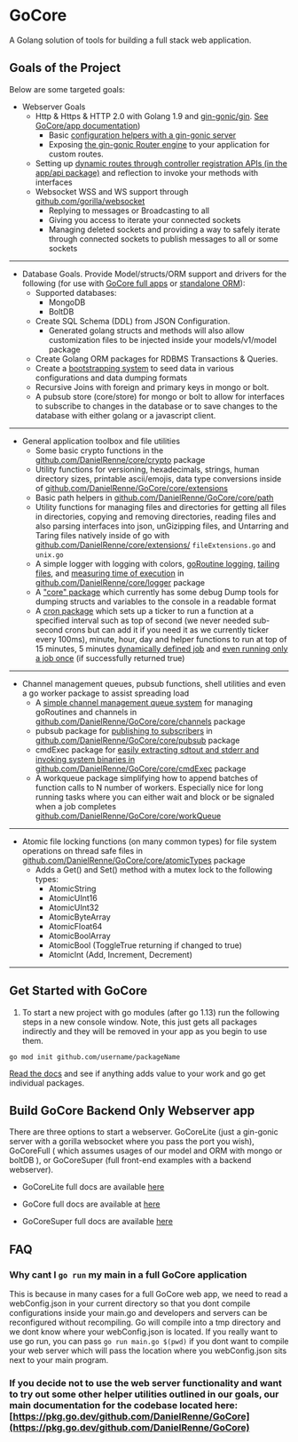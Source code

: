 # GoCore

A Golang solution of tools for building a full stack web application.

## Goals of the Project

Below are some targeted goals:

- Webserver Goals
  - Http & Https & HTTP 2.0 with Golang 1.9 and [gin-gonic/gin](https://github.com/gin-gonic/gin). [See GoCore/app documentation](https://pkg.go.dev/github.com/DanielRenne/GoCore/core/app))
    - Basic [configuration helpers with a gin-gonic server](https://pkg.go.dev/github.com/DanielRenne/GoCore/core/ginServer/#example_ConfigureGin)
    - Exposing [the gin-gonic Router engine](https://github.com/DanielRenne/GoCore/blob/master/doc/Basic_GinRouter.md) to your application for custom routes.
  - Setting up [dynamic routes through controller registration APIs (in the app/api package)](https://github.com/DanielRenne/GoCore/blob/master/doc/Controller_Registration_With_Api.md) and reflection to invoke your methods with interfaces
  - Websocket WSS and WS support through [github.com/gorilla/websocket](https://github.com/gorilla/websocket)
    - Replying to messages or Broadcasting to all
    - Giving you access to iterate your connected sockets
    - Managing deleted sockets and providing a way to safely iterate through connected sockets to publish messages to all or some sockets

---

- Database Goals. Provide Model/structs/ORM support and drivers for the following (for use with [GoCore full apps](https://github.com/DanielRenne/GoCore/blob/master/doc/GoCore_Full.md) or [standalone ORM](https://github.com/DanielRenne/GoCore/tree/master/core/dbServices/example)):
  - Supported databases:
    - MongoDB
    - BoltDB
  - Create SQL Schema (DDL) from JSON Configuration.
    - Generated golang structs and methods will also allow customization files to be injected inside your models/v1/model package
  - Create Golang ORM packages for RDBMS Transactions & Queries.
  - Create a [bootstrapping system](https://github.com/DanielRenne/GoCore/blob/master/doc/Bootstrap.md) to seed data in various configurations and data dumping formats
  - Recursive Joins with foreign and primary keys in mongo or bolt.
  - A pubsub store (core/store) for mongo or bolt to allow for interfaces to subscribe to changes in the database or to save changes to the database with either golang or a javascript client.

---

- General application toolbox and file utilities
  - Some basic crypto functions in the [github.com/DanielRenne/core/crypto](https://pkg.go.dev/github.com/DanielRenne/GoCore/core/crypto) package
  - Utility functions for versioning, hexadecimals, strings, human directory sizes, printable ascii/emojis, data type conversions inside of [github.com/DanielRenne/GoCore/core/extensions](https://pkg.go.dev/github.com/DanielRenne/GoCore/core/extensions)
  - Basic path helpers in [github.com/DanielRenne/GoCore/core/path](https://pkg.go.dev/github.com/DanielRenne/GoCore/core/path)
  - Utility functions for managing files and directories for getting all files in directories, copying and removing directories, reading files and also parsing interfaces into json, unGizipping files, and Untarring and Taring files natively inside of go with [github.com/DanielRenne/core/extensions/](https://pkg.go.dev/github.com/DanielRenne/GoCore/core/extensions) `fileExtensions.go` and `unix.go`
  - A simple logger with logging with colors, [goRoutine logging](https://pkg.go.dev/github.com/DanielRenne/GoCore/core/logger#example_GoRoutineLogger), [tailing files](https://pkg.go.dev/github.com/DanielRenne/GoCore/core/logger#Tail), and [measuring time of execution](https://pkg.go.dev/github.com/DanielRenne/GoCore/core/logger#example_TimeTrack) in [github.com/DanielRenne/core/logger](https://pkg.go.dev/github.com/DanielRenne/GoCore/core/logger) package
  - A ["core" package](https://pkg.go.dev/github.com/DanielRenne/GoCore/core) which currently has some debug Dump tools for dumping structs and variables to the console in a readable format
  - A [cron package](https://pkg.go.dev/github.com/DanielRenne/GoCore/core/cron) which sets up a ticker to run a function at a specified interval such as top of second (we never needed sub-second crons but can add it if you need it as we currently ticker every 100ms), minute, hour, day and helper functions to run at top of 15 minutes, 5 minutes [dynamically defined job](https://pkg.go.dev/github.com/DanielRenne/GoCore/core/cron#example-ExampleRegisterRecurring) and [even running only a job once](https://pkg.go.dev/github.com/DanielRenne/GoCore/core/cron#example-ExecuteOneTimeJob) (if successfully returned true)

---

- Channel management queues, pubsub functions, shell utilities and even a go worker package to assist spreading load
  - A [simple channel management queue system](https://pkg.go.dev/github.com/DanielRenne/GoCore/core/pubsub#example_Signal) for managing goRoutines and channels in [github.com/DanielRenne/GoCore/core/channels](https://pkg.go.dev/github.com/DanielRenne/GoCore/core/channels) package
  - pubsub package for [publishing to subscribers](https://pkg.go.dev/github.com/DanielRenne/GoCore/core/pubsub#example_Publish) in [github.com/DanielRenne/GoCore/core/pubsub](https://pkg.go.dev/github.com/DanielRenne/GoCore/core/pubsub) package
  - cmdExec package for [easily extracting sdtout and stderr and invoking system binaries in github.com/DanielRenne/GoCore/core/cmdExec](https://pkg.go.dev/github.com/DanielRenne/GoCore/core/cmdExec) package
  - A workqueue package simplifying how to append batches of function calls to N number of workers. Especially nice for long running tasks where you can either wait and block or be signaled when a job completes [github.com/DanielRenne/GoCore/core/workQueue](https://pkg.go.dev/github.com/DanielRenne/GoCore/core/workQueue)

---

- Atomic file locking functions (on many common types) for file system operations on thread safe files in [github.com/DanielRenne/GoCore/core/atomicTypes](https://pkg.go.dev/github.com/DanielRenne/GoCore/core/atomicTypes) package
  - Adds a Get() and Set() method with a mutex lock to the following types:
    - AtomicString
    - AtomicUInt16
    - AtomicUInt32
    - AtomicByteArray
    - AtomicFloat64
    - AtomicBoolArray
    - AtomicBool (ToggleTrue returning if changed to true)
    - AtomicInt (Add, Increment, Decrement)

---

## Get Started with GoCore

1.  To start a new project with go modules (after go 1.13) run the following steps in a new console window. Note, this just gets all packages indirectly and they will be removed in your app as you begin to use them.

```
go mod init github.com/username/packageName
```

[Read the docs](https://pkg.go.dev/github.com/DanielRenne/GoCore) and see if anything adds value to your work and go get individual packages.

## Build GoCore Backend Only Webserver app

There are three options to start a webserver. GoCoreLite (just a gin-gonic server with a gorilla websocket where you pass the port you wish), GoCoreFull ( which assumes usages of our model and ORM with mongo or boltDB ), or GoCoreSuper (full front-end examples with a backend webserver).

- GoCoreLite full docs are available [here](https://github.com/DanielRenne/GoCore/blob/master/doc/GoCore_Lite.md)

- GoCore full docs are available at [here](https://github.com/DanielRenne/GoCore/blob/master/doc/GoCore_Full.md)

- GoCoreSuper full docs are available [here](https://github.com/DanielRenne/GoCore/blob/master/doc/FrontEnd_BackEnd.md)

## FAQ

### Why cant I `go run` my main in a full GoCore application

This is because in many cases for a full GoCore web app, we need to read a webConfig.json in your current directory so that you dont compile configurations inside your main.go and developers and servers can be reconfigured without recompiling. Go will compile into a tmp directory and we dont know where your webConfig.json is located. If you really want to use go run, you can pass `go run main.go $(pwd)` if you dont want to compile your web server which will pass the location where you webConfig.json sits next to your main program.

### If you decide not to use the web server functionality and want to try out some other helper utilities outlined in our goals, our main documentation for the codebase located here: [https://pkg.go.dev/github.com/DanielRenne/GoCore](https://pkg.go.dev/github.com/DanielRenne/GoCore)
